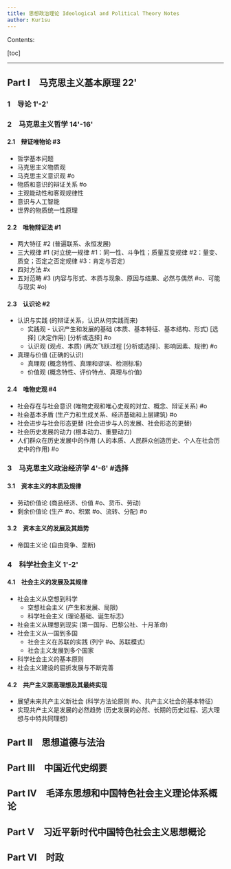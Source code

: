 ```yaml
---
title: 思想政治理论 Ideological and Political Theory Notes
author: Kur1su
---
```


Contents:

[toc]

---

## Part I&emsp;马克思主义基本原理 22'

### 1&emsp;导论 1'-2'

### 2&emsp;马克思主义哲学 14'-16'

#### 2.1&emsp;辩证唯物论 #3

- 哲学基本问题
- 马克思主义物质观
- 马克思主义意识观 #o
- 物质和意识的辩证关系 #o
- 主观能动性和客观规律性
- 意识与人工智能
- 世界的物质统一性原理

#### 2.2&emsp;唯物辩证法 #1

- 两大特征 #2 (普遍联系、永恒发展)
- 三大规律 #1 (对立统一规律 #1：同一性、斗争性；质量互变规律 #2：量变、质变；否定之否定规律 #3：肯定与否定)
- 四对方法 #x
- 五对范畴 #3 (内容与形式、本质与现象、原因与结果、必然与偶然 #o、可能与现实 #o)

#### 2.3&emsp;认识论 #2

- 认识与实践 (的辩证关系，认识从何实践而来)
  - 实践观 - 认识产生和发展的基础 (本质、基本特征、基本结构、形式) [选择] (决定作用) [分析或选择] #o
  - 认识观 (观点、本质) (两次飞跃过程 [分析或选择]、影响因素、规律) #o
- 真理与价值 (正确的认识)
  - 真理观 (概念特性、真理和谬误、检测标准)
  - 价值观 (概念特性、评价特点、真理与价值)

#### 2.4&emsp;唯物史观 #4

- 社会存在与社会意识 (唯物史观和唯心史观的对立、概念、辩证关系) #o
- 社会基本矛盾 (生产力和生成关系、经济基础和上层建筑) #o
- 社会进步与社会形态更替 (社会进步与人的发展、社会形态的更替) 
- 社会历史发展的动力 (根本动力、重要动力)
- 人们群众在历史发展中的作用 (人的本质、人民群众创造历史、个人在社会历史中的作用) #o

### 3&emsp;马克思主义政治经济学 4'-6' #选择

#### 3.1&emsp;资本主义的本质及规律

- 劳动价值论 (商品经济、价值 #o、货币、劳动)
- 剩余价值论 (生产 #o、积累 #o、流转、分配) #o

#### 3.2&emsp;资本主义的发展及其趋势

- 帝国主义论 (自由竞争、垄断)

### 4&emsp;科学社会主义 1'-2'

#### 4.1&emsp;社会主义的发展及其规律

- 社会主义从空想到科学
  - 空想社会主义 (产生和发展、局限)
  - 科学社会主义 (理论基础、诞生标志)
- 社会主义从理想到现实 (第一国际、巴黎公社、十月革命)
- 社会主义从一国到多国
  - 社会主义在苏联的实践 (列宁 #o、苏联模式)
  - 社会主义发展到多个国家
- 科学社会主义的基本原则
- 社会主义建设的屈折发展与不断完善

#### 4.2&emsp;共产主义崇高理想及其最终实现

- 展望未来共产主义新社会 (科学方法论原则 #o、共产主义社会的基本特征)
- 实现共产主义是发展的必然趋势 (历史发展的必然、长期的历史过程、远大理想与中特共同理想)

## Part II&emsp;思想道德与法治

## Part III&emsp;中国近代史纲要

## Part IV&emsp;毛泽东思想和中国特色社会主义理论体系概论

## Part V&emsp;习近平新时代中国特色社会主义思想概论

## Part VI&emsp;时政

